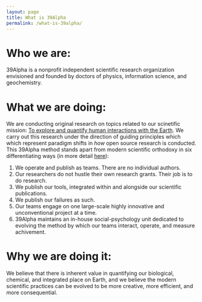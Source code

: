 ```yaml
---
layout: page
title: What is 39Alpha
permalink: /what-is-39alpha/
---
```


# Who we are:
39Alpha is a nonprofit independent scientific research organization envisioned and founded by doctors of physics, information science, and geochemistry.


# What we are doing:
We are conducting original research on topics related to our scinetific mission: [To explore and quantify human interactions with the Earth](/Science-Mission/). We carry out this research under the direction of guiding principles which which represent paradigm shifts in _how_ open source research is conducted. This 39Alpha method stands apart from modern scientific orthodoxy in six differentiating ways (in more detail [here](/6Differentiators/)):

1. We operate and publish as teams. There are no individual authors.  
2. Our researchers do not hustle their own research grants. Their job is to do research.
3. We publish our tools, integrated within and alongside our scientific publications.
4. We publish our failures as such.
5. Our teams engage on one large-scale highly innovative and unconventional project at a time.
6. 39Alpha maintains an in-house social-psychology unit dedicated to evolving the method by which our teams interact, operate, and measure achivement.

# Why we are doing it:
We believe that there is inherent value in quantifying our biological, chemical, and integrated place on Earth, and we believe the modern scientific practices can be evolved to be more creative, more efficient, and more consequential.
